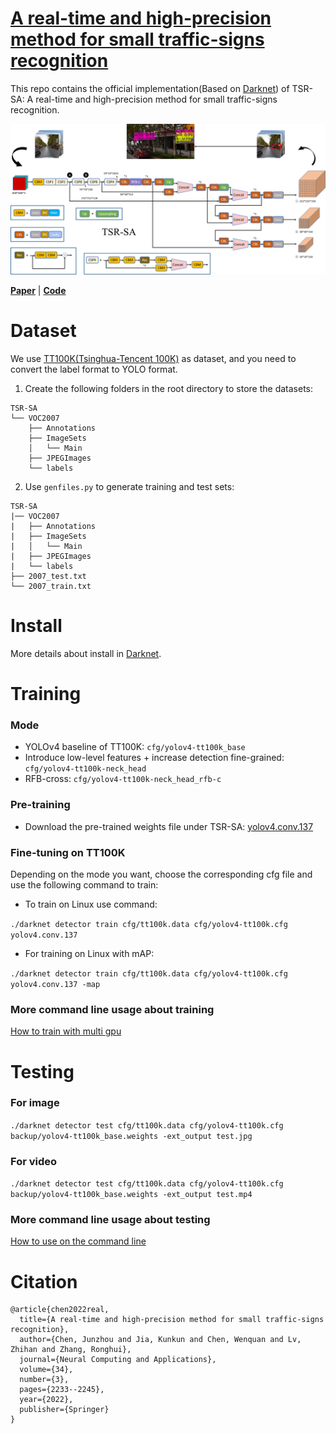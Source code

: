 # [A real-time and high-precision method for small traffic-signs recognition](https://link.springer.com/article/10.1007/s00521-021-06526-1)
This repo contains the official implementation(Based on [Darknet](https://github.com/AlexeyAB/darknet)) of TSR-SA: A real-time and high-precision method for small traffic-signs recognition.

![TSR-SA](https://github.com/Kunkun-Jia/TSR-SA/blob/main/pics/TSR-SA.png)

[**Paper**](https://link.springer.com/article/10.1007/s00521-021-06526-1) | [**Code**](https://github.com/Kunkun-Jia/TSR-SA)
# Dataset
We use [TT100K(Tsinghua-Tencent 100K)](http://cg.cs.tsinghua.edu.cn/traffic-sign/) as dataset, and you need to convert the label format to YOLO format. 

1. Create the following folders in the root directory to store the datasets:
```
TSR-SA
└── VOC2007
    ├── Annotations
    ├── ImageSets
    │   └── Main
    ├── JPEGImages
    └── labels
```
2. Use `genfiles.py` to generate training and test sets:
```
TSR-SA
|── VOC2007
|   ├── Annotations
|   ├── ImageSets
|   │   └── Main
|   ├── JPEGImages
|   └── labels
├── 2007_test.txt
└── 2007_train.txt
```

# Install
More details about install in [Darknet](https://github.com/AlexeyAB/darknet#how-to-compile-on-linuxmacos-using-cmake).

# Training

### Mode
- YOLOv4 baseline of TT100K: `cfg/yolov4-tt100k_base`
- Introduce low-level features + increase detection fine-grained: `cfg/yolov4-tt100k-neck_head` 
- RFB-cross: `cfg/yolov4-tt100k-neck_head_rfb-c`

### Pre-training
- Download the pre-trained weights file under TSR-SA: [yolov4.conv.137](https://github.com/AlexeyAB/darknet/releases/download/darknet_yolo_v3_optimal/yolov4.conv.137)

### Fine-tuning on TT100K

Depending on the mode you want, choose the corresponding cfg file and use the following command to train:
- To train on Linux use command: 

`./darknet detector train cfg/tt100k.data cfg/yolov4-tt100k.cfg yolov4.conv.137`

- For training on Linux with mAP:

`./darknet detector train cfg/tt100k.data cfg/yolov4-tt100k.cfg yolov4.conv.137 -map`

### More command line usage about training
[How to train with multi gpu](https://github.com/AlexeyAB/darknet#how-to-train-with-multi-gpu)

# Testing
### For image 
`./darknet detector test cfg/tt100k.data cfg/yolov4-tt100k.cfg backup/yolov4-tt100k_base.weights -ext_output test.jpg`

### For video 

`./darknet detector test cfg/tt100k.data cfg/yolov4-tt100k.cfg backup/yolov4-tt100k_base.weights -ext_output test.mp4`

### More command line usage about testing
[How to use on the command line](https://github.com/AlexeyAB/darknet#how-to-use-on-the-command-line)

# Citation
```
@article{chen2022real,
  title={A real-time and high-precision method for small traffic-signs recognition},
  author={Chen, Junzhou and Jia, Kunkun and Chen, Wenquan and Lv, Zhihan and Zhang, Ronghui},
  journal={Neural Computing and Applications},
  volume={34},
  number={3},
  pages={2233--2245},
  year={2022},
  publisher={Springer}
}
```
